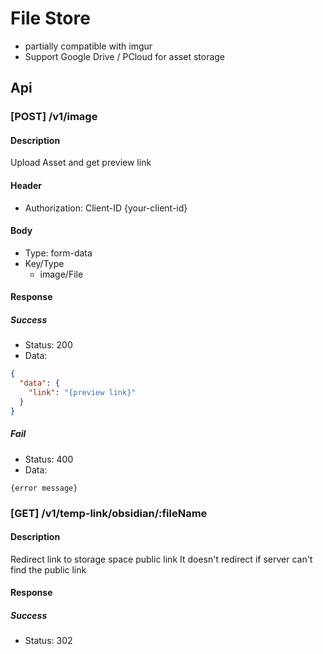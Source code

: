 # File Store

- partially compatible with imgur
- Support Google Drive / PCloud for asset storage

## Api

### [POST] /v1/image
#### Description
Upload Asset and get preview link
#### Header
- Authorization: Client-ID {your-client-id}
#### Body
- Type: form-data
- Key/Type
  - image/File
#### Response
##### Success
- Status: 200
- Data:

```json
{
  "data": {
    "link": "{preview link}"
  }
}
```
##### Fail
- Status: 400
- Data:
```
{error message}
```

### [GET] /v1/temp-link/obsidian/:fileName
#### Description
Redirect link to storage space public link
It doesn't redirect if server can't find the public link
#### Response
##### Success
- Status: 302

